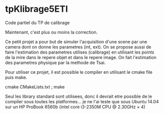 tpKlibrage5ETI
==============

Code partiel du TP de calibrage

Maintenant, c'est plus ou moins la correction.

Ce petit projet a pour but de simuler l'acquisition d'une scene par une camera dont on donne les parametres (int, ext).
On se propose aussi de faire l'estimation des parametres utilises (calibrage) en utilisant les points de la mire dans 
le repere objet et dans le repere image. On fait l'estimation des parametres physique par la methode de Tsai.

Pour utiliser ce projet, il est possible le compiler en utilisant le cmake file puis make.

cmake CMakeLists.txt ; make

Seul les library standard sont utilisees, donc il devrait etre possible de le compiler sous toutes les platformes... je 
ne l'ai teste que sous Ubuntu 14.04 sur un HP ProBook 6560b (intel core i3-2350M CPU @ 2.30GHz × 4)
